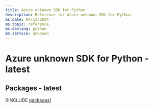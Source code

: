 ```yaml
---
title: Azure unknown SDK for Python
description: Reference for Azure unknown SDK for Python
ms.date: 04/11/2024
ms.topic: reference
ms.devlang: python
ms.service: unknown
---
```

# Azure unknown SDK for Python - latest
## Packages - latest
[!INCLUDE [packages](unknown-index.md)]